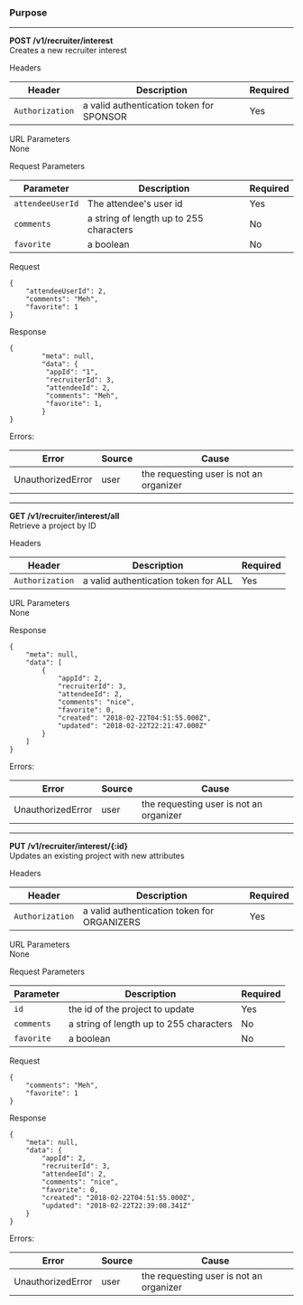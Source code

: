 ### Purpose

---

**POST /v1/recruiter/interest** <br />
Creates a new recruiter interest

Headers <br />

| Header        | Description           | Required  |
| ------------- | --------------------- | --------- |
| `Authorization` | a valid authentication token for SPONSOR | Yes |

URL Parameters <br />
None

Request Parameters <br />

| Parameter        | Description           | Required  |
| ---------------- | --------------------- | --------- |
| `attendeeUserId` | The attendee's user id | Yes |
| `comments` | a string of length up to 255 characters | No |
| `favorite` | a boolean | No |

Request
```
{
	"attendeeUserId": 2,
	"comments": "Meh",
    "favorite": 1
}
```

Response
```
{
        "meta": null,
        "data": {
         "appId": "1",
         "recruiterId": 3,
         "attendeeId": 2,
         "comments": "Meh",
         "favorite": 1,
        }
}
```

Errors: <br>

| Error        | Source | Cause  |
| ------------ | ------ | ------ |
| UnauthorizedError | user | the requesting user is not an organizer |

---

**GET /v1/recruiter/interest/all** <br />
Retrieve a project by ID

Headers <br />

| Header        | Description           | Required  |
| ------------- | --------------------- | --------- |
| `Authorization` | a valid authentication token for ALL | Yes |

URL Parameters <br />
None

Response
```
{
    "meta": null,
    "data": [
        {
            "appId": 2,
            "recruiterId": 3,
            "attendeeId": 2,
            "comments": "nice",
            "favorite": 0,
            "created": "2018-02-22T04:51:55.000Z",
            "updated": "2018-02-22T22:21:47.000Z"
        }
    ]
}
```

Errors: <br>

| Error        | Source | Cause  |
| ------------ | ------ | ------ |
| UnauthorizedError | user | the requesting user is not an organizer |

---

**PUT /v1/recruiter/interest/{:id}** <br />
Updates an existing project with new attributes

Headers <br />

| Header        | Description           | Required  |
| ------------- | --------------------- | --------- |
| `Authorization` | a valid authentication token for ORGANIZERS | Yes |

URL Parameters <br />
None

Request Parameters <br />

| Parameter        | Description           | Required  |
| ---------------- | --------------------- | --------- |
| `id` | the id of the project to update | Yes |
| `comments` | a string of length up to 255 characters | No |
| `favorite` | a boolean | No |

Request
```
{
	"comments": "Meh",
    "favorite": 1
}
```

Response
```
{
    "meta": null,
    "data": {
        "appId": 2,
        "recruiterId": 3,
        "attendeeId": 2,
        "comments": "nice",
        "favorite": 0,
        "created": "2018-02-22T04:51:55.000Z",
        "updated": "2018-02-22T22:39:08.341Z"
    }
}
```

Errors: <br>

| Error        | Source | Cause  |
| ------------ | ------ | ------ |
| UnauthorizedError | user | the requesting user is not an organizer |
